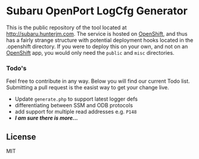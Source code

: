 # Subaru OpenPort LogCfg Generator

This is the public repository of the tool located at <http://subaru.hunterjm.com>.  The service is hosted on [OpenShift], and thus has a fairly strange structure with potential deployment hooks located in the .openshift directory.  If you were to deploy this on your own, and not on an [OpenShift] app, you would only need the `public` and `misc` directories.

### Todo's

Feel free to contribute in any way.  Below you will find our current Todo list.  Submitting a pull request is the easist way to get your change live.

 - Update `generate.php` to support latest logger defs
  - differentiating between SSM and ODB protocols
  - add support for multiple read addresses e.g. `P148`
  - **_I am sure there is more..._**

License
----

MIT

[OpenShift]:https://www.openshift.com/